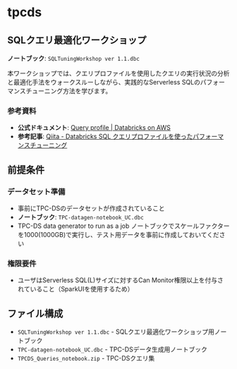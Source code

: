 # tpcds

## SQLクエリ最適化ワークショップ

**ノートブック**: `SQLTuningWorkshop ver 1.1.dbc`

本ワークショップでは、クエリプロファイルを使用したクエリの実行状況の分析と最適化手法をウォークスルーしながら、実践的なServerless SQLのパフォーマンスチューニング方法を学びます。

### 参考資料

- **公式ドキュメント**: [Query profile | Databricks on AWS](https://docs.databricks.com/aws/ja/sql/user/queries/query-profile)
- **参考記事**: [Qiita - Databricks SQL クエリプロファイルを使ったパフォーマンスチューニング](https://qiita.com/Mitsuhiro_itagaki/items/8f8334797e11a4aafd53)

## 前提条件

### データセット準備
- 事前にTPC-DSのデータセットが作成されていること
- **ノートブック**: `TPC-datagen-notebook_UC.dbc`
- TPC-DS data generator to run as a job ノートブックでスケールファクターを1000(1000GB)で実行し、テスト用データを事前に作成しておいてください

### 権限要件
- ユーザはServerless SQL(L)サイズに対するCan Monitor権限以上を付与されていること（SparkUIを使用するため）

## ファイル構成

- `SQLTuningWorkshop ver 1.1.dbc` - SQLクエリ最適化ワークショップ用ノートブック
- `TPC-datagen-notebook_UC.dbc` - TPC-DSデータ生成用ノートブック
- `TPCDS_Queries_notebook.zip` - TPC-DSクエリ集
